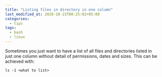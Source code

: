 ```yaml
---
title: "Listing files in directory in one column"
last_modified_at: 2020-10-23T00:25:02+05:00
categories:
  - tips
tags:
  - bash
  - linux
---
```


Sometimes you just want to have a list of all files and directories listed in just one column without detail of permissions, dates and sizes. This can be achieved with:

`ls -1 <what to list>`

